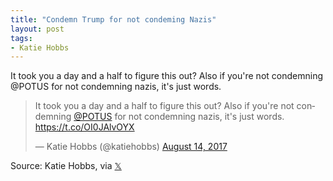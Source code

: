 ```yaml
---
title: "Condemn Trump for not condeming Nazis"
layout: post
tags:
- Katie Hobbs
---
```


It took you a day and a half to figure this out? Also if you're not condemning
@POTUS for not condemning nazis, it's just words.

<blockquote class="twitter-tweet"><p lang="en" dir="ltr">It took you a day and a half to figure this out? Also if you&#39;re not condemning <a href="https://twitter.com/POTUS?ref_src=twsrc%5Etfw">@POTUS</a> for not condemning nazis, it&#39;s just words. <a href="https://t.co/OI0JAlvOYX">https://t.co/OI0JAlvOYX</a></p>&mdash; Katie Hobbs (@katiehobbs) <a href="https://twitter.com/katiehobbs/status/897130625714356224?ref_src=twsrc%5Etfw">August 14, 2017</a></blockquote> <script async src="https://platform.twitter.com/widgets.js" charset="utf-8"></script>

Source: Katie Hobbs, via [&#x1D54F;](https://x.com)
